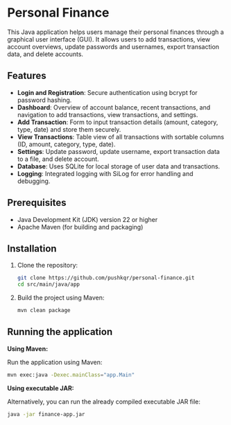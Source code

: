 # Personal Finance

This Java application helps users manage their personal finances through a graphical user interface (GUI). It allows users to add transactions, view account overviews, update passwords and usernames, export transaction data, and delete accounts.

## Features

- **Login and Registration**: Secure authentication using bcrypt for password hashing.
- **Dashboard**: Overview of account balance, recent transactions, and navigation to add transactions, view transactions, and settings.
- **Add Transaction**: Form to input transaction details (amount, category, type, date) and store them securely.
- **View Transactions**: Table view of all transactions with sortable columns (ID, amount, category, type, date).
- **Settings**: Update password, update username, export transaction data to a file, and delete account.
- **Database**: Uses SQLite for local storage of user data and transactions.
- **Logging**: Integrated logging with SiLog for error handling and debugging.

## Prerequisites

- Java Development Kit (JDK) version 22 or higher
- Apache Maven (for building and packaging)

## Installation

1. Clone the repository:

   ```bash
   git clone https://github.com/pushkqr/personal-finance.git
   cd src/main/java/app
   ```

2. Build the project using Maven:
   
   ```bash
   mvn clean package
   ```

## Running the application

**Using Maven:**

Run the application using Maven:

```bash
mvn exec:java -Dexec.mainClass="app.Main"
```

**Using executable JAR:**

Alternatively, you can run the already compiled executable JAR file:

```bash
java -jar finance-app.jar
```

